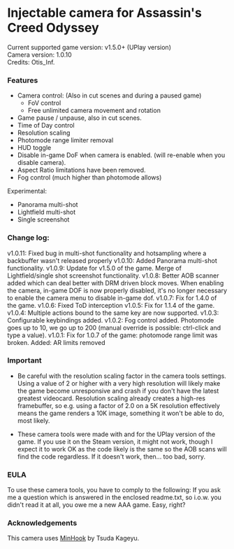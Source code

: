 Injectable camera for Assassin's Creed Odyssey
============================

Current supported game version: v1.5.0+ (UPlay version)  
Camera version: 1.0.10  
Credits: Otis_Inf. 

### Features

- Camera control: (Also in cut scenes and during a paused game)
	- FoV control
	- Free unlimited camera movement and rotation 
- Game pause / unpause, also in cut scenes. 
- Time of Day control
- Resolution scaling
- Photomode range limiter removal
- HUD toggle
- Disable in-game DoF when camera is enabled. (will re-enable when you disable camera).
- Aspect Ratio limitations have been removed.
- Fog control (much higher than photomode allows)

Experimental:
- Panorama multi-shot
- Lightfield multi-shot
- Single screenshot

### Change log:
v1.0.11: Fixed bug in multi-shot functionality and hotsampling where a backbuffer wasn't released properly
v1.0.10: Added Panorama multi-shot functionality.
v1.0.9: Update for v1.5.0 of the game. Merge of Lightfield/single shot screenshot functionality.
v1.0.8: Better AOB scanner added which can deal better with DRM driven block moves. When enabling the camera, in-game DOF is now properly disabled, 
it's no longer necessary to enable the camera menu to disable in-game dof. 
v1.0.7: Fix for 1.4.0 of the game.
v1.0.6: Fixed ToD interception
v1.0.5: Fix for 1.1.4 of the game. 
v1.0.4: Multiple actions bound to the same key are now supported.
v1.0.3: Configurable keybindings added.
v1.0.2: Fog control added. Photomode goes up to 10, we go up to 200 (manual override is possible: ctrl-click and type a value). 
v1.0.1: Fix for 1.0.7 of the game: photomode range limit was broken. Added: AR limits removed 

### Important
* Be careful with the resolution scaling factor in the camera tools settings. Using a value of 2 or higher with a very 
high resolution will likely make the game become unresponsive and crash if you don't have the latest greatest videocard.
Resolution scaling already creates a high-res framebuffer, so e.g. using a factor of 2.0 on a 5K resolution effectively
means the game renders a 10K image, something it won't be able to do, most likely.

* These camera tools were made with and for the UPlay version of the game. If you use it on the Steam version, it might not
work, though I expect it to work OK as the code likely is the same so the AOB scans will find the code regardless. If it doesn't
work, then... too bad, sorry.

### EULA
To use these camera tools, you have to comply to the following:
If you ask me a question which is answered in the enclosed readme.txt, so i.o.w. you didn't read it at all, 
you owe me a new AAA game. Easy, right? 

### Acknowledgements
This camera uses [MinHook](https://github.com/TsudaKageyu/minhook) by Tsuda Kageyu.
